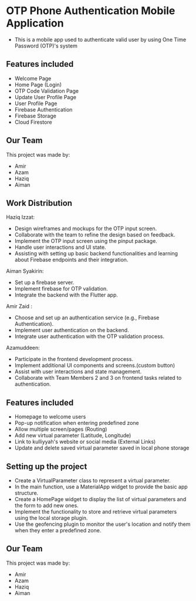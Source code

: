 # OTP Phone Authentication Mobile Application

- This is a mobile app used to authenticate valid user by using One Time Password (OTP)'s system 



## Features included 

- Welcome Page
- Home Page (Login)
- OTP Code Validation Page
- Update User Profile Page
- User Profile Page
- Firebase Authentication
- Firebase Storage
- Cloud Firestore


## Our Team

This project was made by:

- Amir
- Azam
- Haziq
- Aiman


## Work Distribution

Haziq Izzat: 
- Design wireframes and mockups for the OTP input screen.
- Collaborate with the team to refine the design based on feedback.
- Implement the OTP input screen using the pinput package.
- Handle user interactions and UI state.
- Assisting with setting up basic backend functionalities and learning about Firebase endpoints and their integration.

Aiman Syakirin:
- Set up a firebase server.
- Implement firebase for OTP validation.
- Integrate the backend with the Flutter app.

Amir Zaid :
- Choose and set up an authentication service (e.g., Firebase Authentication).
- Implement user authentication on the backend.
- Integrate user authentication with the OTP validation process.

Azamuddeen:
- Participate in the frontend development process.
- Implement additional UI components and screens.(custom button)
- Assist with user interactions and state management.
- Collaborate with Team Members 2 and 3 on frontend tasks related to authentication.

## Features included 

- Homepage to welcome users
- Pop-up notification when entering predefined zone
- Allow multiple screen/pages (Routing)
- Add new virtual parameter (Latitude, Longitude)
- Link to kulliyyah's website or social media (External Links)
- Update and delete saved virtual parameter saved in local phone storage



## Setting up the project

- Create a VirtualParameter class to represent a virtual parameter.
- In the main function, use a MaterialApp widget to provide the basic app structure.
- Create a HomePage widget to display the list of virtual parameters and the form to add new ones.
- Implement the functionality to store and retrieve virtual parameters using the local storage plugin.
- Use the geofencing plugin to monitor the user's location and notify them when they enter a predefined zone.


## Our Team

This project was made by:

- Amir
- Azam
- Haziq
- Aiman

